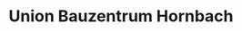 ---
title: "Union Bauzentrum Hornbach"
url: /kaiserslautern/union-bauzentrum-hornbach/
shop: Baumarkt
---